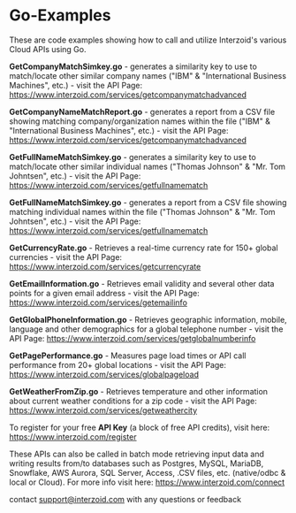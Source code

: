 # Go-Examples

These are code examples showing how to call and utilize Interzoid's various Cloud APIs using Go. 

**GetCompanyMatchSimkey.go** - generates a similarity key to use to match/locate other similar company names ("IBM" & "International Business Machines", etc.) - visit the API Page: https://www.interzoid.com/services/getcompanymatchadvanced  

**GetCompanyNameMatchReport.go** - generates a report from a CSV file showing matching company/organization names within the file ("IBM" & "International Business Machines", etc.) - visit the API Page: https://www.interzoid.com/services/getcompanymatchadvanced
  
**GetFullNameMatchSimkey.go** - generates a similarity key to use to match/locate other similar individual names ("Thomas Johnson" & "Mr. Tom Johntsen", etc.) - visit the API Page: https://www.interzoid.com/services/getfullnamematch 

**GetFullNameMatchSimkey.go** - generates a report from a CSV file showing matching individual names within the file ("Thomas Johnson" & "Mr. Tom Johntsen", etc.) - visit the API Page: https://www.interzoid.com/services/getfullnamematch 

**GetCurrencyRate.go** - Retrieves a real-time currency rate for 150+ global currencies - visit the API Page: https://www.interzoid.com/services/getcurrencyrate 

**GetEmailInformation.go** - Retrieves email validity and several other data points for a given email address - visit the API Page: https://www.interzoid.com/services/getemailinfo 

**GetGlobalPhoneInformation.go** - Retrieves geographic information, mobile, language and other demographics for a global telephone number - visit the API Page: https://www.interzoid.com/services/getglobalnumberinfo

**GetPagePerformance.go** - Measures page load times or API call performance from 20+ global locations - visit the API Page: https://www.interzoid.com/services/globalpageload 

**GetWeatherFromZip.go** - Retrieves temperature and other information about current weather conditions for a zip code - visit the API Page: https://www.interzoid.com/services/getweathercity


To register for your free **API Key** (a block of free API credits), visit here: https://www.interzoid.com/register  
  
  
These APIs can also be called in batch mode retrieving input data and writing results from/to databases such as Postgres, MySQL, MariaDB, Snowflake, AWS Aurora, SQL Server, Access, .CSV files, etc. (native/odbc & local or Cloud). For more info visit here: https://www.interzoid.com/connect

contact support@interzoid.com with any questions or feedback
